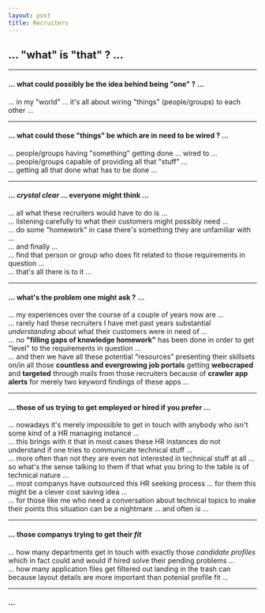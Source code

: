 ```yaml
---
layout: post
title: Recruiters
---
```


## **... "what" is "that" ? ...**  
   
----  

#### ... what could possibly be the idea behind being "one" ? ...
... in my "world" ... it's all about wiring "things" (people/groups) to each other ...  

----  
  
#### ... what could those "things" be which are in need to be wired ? ...
... people/groups having "something" getting done ... wired to ...  
... people/groups capable of providing all that "stuff" ...  
... getting all that done what has to be done ...  
  
----  
  
#### ... *crystal clear* ... everyone might think ...  
... all what these recruiters would have to do is ...  
... listening carefully to what their customers might possibly need ...  
... do some "homework" in case there's something they are unfamiliar with ...  
... and finally ...   
... find that person or group who does fit related to those requirements in question ...  
... that's all there is to it ...  

---  
  
#### ... what's the problem one might ask ? ...  
... my experiences over the course of a couple of years now are ...  
... rarely had these recruiters I have met past years substantial *understanding* about what their customers were in need of ...  
... no **"filling gaps of knowledge homework"** has been done in order to get "level" to the requirements in question ...  
... and then we have all these potential "resources" presenting their skillsets on/in all those **countless and evergrowing job portals** getting **webscraped** and **targeted** through mails from those recruiters because of **crawler app alerts** for merely two keyword findings of these apps ...  

---  
  
#### ... those of us trying to get employed or hired if you prefer ...  
... nowadays it's merely impossible to get in touch with anybody who isn't some kind of a HR managing instance ...  
... this brings with it that in most cases these HR instances do not understand if one tries to communicate technical stuff ...  
... more often than not they are even not interested in technical stuff at all ... so what's the sense talking to them if that what you bring to the table is of technical nature ...  
... most companys have outsourced this HR seeking process ... for them this might be a clever cost saving idea ...  
... for those like me who need a conversation about technical topics to make their points this situation can be a nightmare ... and often is ...  
  
---  

#### ... those companys trying to get their **_fit_**  
... how many departments get in touch with exactly those *candidate profiles* which in fact could and would if hired solve their pending problems ...  
... how many application files get filtered out landing in the trash can because layout details are more important than potenial profile fit ...  
  
---  
  
#### ... 
  







  


  





